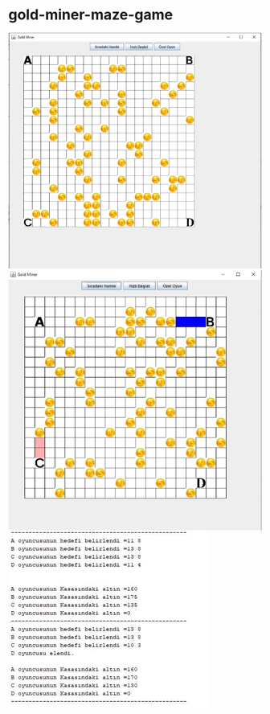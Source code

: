 # gold-miner-maze-game
![ss](https://github.com/brkdrsn/gold-miner-maze-game/blob/main/1.JPG)
![ss](https://github.com/brkdrsn/gold-miner-maze-game/blob/main/2.JPG)
![ss](https://github.com/brkdrsn/gold-miner-maze-game/blob/main/3.JPG)
